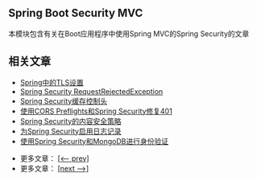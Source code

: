 ## Spring Boot Security MVC

本模块包含有关在Boot应用程序中使用Spring MVC的Spring Security的文章

## 相关文章

+ [Spring中的TLS设置](http://tu-yucheng.github.io/springsecurity/2023/05/17/spring-tls-setup.html)
+ [Spring Security RequestRejectedException](http://tu-yucheng.github.io/springsecurity/2023/05/17/spring-security-request-rejected-exception.html)
+ [Spring Security缓存控制头](http://tu-yucheng.github.io/springsecurity/2023/05/17/spring-security-cache-control-headers.html)
+ [使用CORS Preflights和Spring Security修复401](http://tu-yucheng.github.io/springsecurity/2023/05/17/spring-security-cors-preflight.html)
+ [Spring Security的内容安全策略](http://tu-yucheng.github.io/springsecurity/2023/05/17/spring-security-csp.html)
+ [为Spring Security启用日志记录](http://tu-yucheng.github.io/springsecurity/2023/05/17/spring-security-enable-logging.html)
+ [使用Spring Security和MongoDB进行身份验证](http://tu-yucheng.github.io/springsecurity/2023/05/17/spring-security-authentication-mongodb.html)

- 更多文章： [[<-- prev]](../spring-security-web-boot-2/README.md)
- 更多文章： [[next -->]](../spring-security-web-boot-4/README.md)